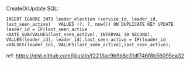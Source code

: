 CreateOrUpdate SQL:
```
INSERT IGNORE INTO leader_election (service_id, leader_id, last_seen_active)   VALUES (?, ?, now()) ON DUPLICATE KEY UPDATE leader_id = IF(last_seen_active                            <DATE_SUB(VALUES(last_seen_active), INTERVAL 30 SECOND), VALUES(leader_id), leader_id),last_seen_active = IF(leader_id =VALUES(leader_id), VALUES(last_seen_active),last_seen_active);
```

ref:
https://gist.github.com/ljjjustin/f2213ac9b9b8c31df746f8b56095ea32
